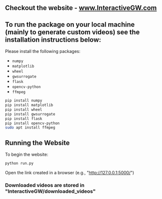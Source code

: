 ## Checkout the website - www.InteractiveGW.com

## To run the package on your local machine (mainly to generate custom videos) see the installation instructions below:

Please install the following packages:

- `numpy`
- `matplotlib`
- `wheel`
- `gwsurrogate`
- `flask`
- `opencv-python`
- `ffmpeg`

```bash
pip install numpy
pip install matplotlib
pip install wheel
pip install gwsurrogate
pip install flask
pip install opencv-python
sudo apt install ffmpeg
```

## Running the Website

To begin the website:

```bash
python run.py
```
Open the link created in a browser (e.g., "http://127.0.0.1:5000/")


### Downloaded videos are stored in "InteractiveGW/downloaded_videos"
